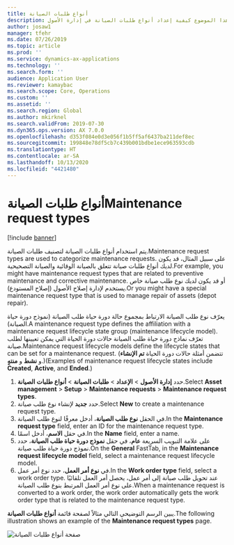 ```yaml
---
title: أنواع طلبات الصيانة
description: يشرح هذا الموضوع كيفية إعداد أنواع طلبات الصيانة في إدارة الأصول.
author: josaw1
manager: tfehr
ms.date: 07/26/2019
ms.topic: article
ms.prod: ''
ms.service: dynamics-ax-applications
ms.technology: ''
ms.search.form: ''
audience: Application User
ms.reviewer: kamaybac
ms.search.scope: Core, Operations
ms.custom: ''
ms.assetid: ''
ms.search.region: Global
ms.author: mkirknel
ms.search.validFrom: 2019-07-30
ms.dyn365.ops.version: AX 7.0.0
ms.openlocfilehash: d353f084e0d3e056f1b5ff5af6437ba211def8ec
ms.sourcegitcommit: 199848e78df5cb7c439b001bdbe1ece963593cdb
ms.translationtype: HT
ms.contentlocale: ar-SA
ms.lasthandoff: 10/13/2020
ms.locfileid: "4421480"
---
```

# <a name="maintenance-request-types"></a><span data-ttu-id="e30f2-103">أنواع طلبات الصيانة</span><span class="sxs-lookup"><span data-stu-id="e30f2-103">Maintenance request types</span></span>

[!include [banner](../../includes/banner.md)]

 

<span data-ttu-id="e30f2-104">يتم استخدام أنواع طلبات الصيانة لتصنيف طلبات الصيانة.</span><span class="sxs-lookup"><span data-stu-id="e30f2-104">Maintenance request types are used to categorize maintenance requests.</span></span> <span data-ttu-id="e30f2-105">على سبيل المثال، قد يكون لديك أنواع طلبات صيانة تتعلق بالصيانة الوقائية والصيانة التصحيحية.</span><span class="sxs-lookup"><span data-stu-id="e30f2-105">For example, you might have maintenance request types that are related to preventive maintenance and corrective maintenance.</span></span> <span data-ttu-id="e30f2-106">أو قد يكون لديك نوع طلب صيانة خاص يستخدم لإدارة إصلاح الأصول (إصلاح المستودع).</span><span class="sxs-lookup"><span data-stu-id="e30f2-106">Or you might have a special maintenance request type that is used to manage repair of assets (depot repair).</span></span>

<span data-ttu-id="e30f2-107">يعرّف نوع طلب الصيانة الارتباط بمجموع حالة دورة حياة طلب الصيانة (نموذج دورة حياة الصيانة).</span><span class="sxs-lookup"><span data-stu-id="e30f2-107">A maintenance request type defines the affiliation with a maintenance request lifecycle state group (maintenance lifecycle model).</span></span> <span data-ttu-id="e30f2-108">تعرّف نماذج دورة حياة طلب الصيانة حالات دورة الحياة التي يمكن تعيينها لطلب صيانة.</span><span class="sxs-lookup"><span data-stu-id="e30f2-108">Maintenance request lifecycle models define the lifecycle states that can be set for a maintenance request.</span></span> <span data-ttu-id="e30f2-109">(تتضمن أمثلة حالات دورة الحياة **تم الإنشاء** و **نشط** و **منتهٍ**.)</span><span class="sxs-lookup"><span data-stu-id="e30f2-109">(Examples of maintenance request lifecycle states include **Created**, **Active**, and **Ended**.)</span></span>

1. <span data-ttu-id="e30f2-110">حدد **إدارة الأصول** \> **الإعداد** \> **طلبات الصيانة** \> **أنواع طلبات الصيانة**.</span><span class="sxs-lookup"><span data-stu-id="e30f2-110">Select **Asset management** \> **Setup** \> **Maintenance requests** \> **Maintenance request types**.</span></span>
2. <span data-ttu-id="e30f2-111">حدد **جديد** لإنشاء نوع طلب صيانة.</span><span class="sxs-lookup"><span data-stu-id="e30f2-111">Select **New** to create a maintenance request type.</span></span>
3. <span data-ttu-id="e30f2-112">في الحقل **نوع طلب الصيانة**، أدخل معرفًا لنوع طلب الصيانة.</span><span class="sxs-lookup"><span data-stu-id="e30f2-112">In the **Maintenance request type** field, enter an ID for the maintenance request type.</span></span>
4. <span data-ttu-id="e30f2-113">في حقل **الاسم**، أدخل اسمًا.</span><span class="sxs-lookup"><span data-stu-id="e30f2-113">In the **Name** field, enter a name.</span></span>
5. <span data-ttu-id="e30f2-114">على علامة التبويب السريعة **عام**، في حقل **نموذج دورة حياة طلب الصيانة**، حدد نموذج دورة حياة طلب صيانة.</span><span class="sxs-lookup"><span data-stu-id="e30f2-114">On the **General** FastTab, in the **Maintenance request lifecycle model** field, select a maintenance request lifecycle model.</span></span>
6. <span data-ttu-id="e30f2-115">في **نوع أمر العمل**، حدد نوع أمر عمل.</span><span class="sxs-lookup"><span data-stu-id="e30f2-115">In the **Work order type** field, select a work order type.</span></span> <span data-ttu-id="e30f2-116">عند تحويل طلب صيانة إلى أمر عمل، يحصل أمر العمل تلقائيًا على نوع أمر العمل المرتبط بنوع طلب الصيانة.</span><span class="sxs-lookup"><span data-stu-id="e30f2-116">When a maintenance request is converted to a work order, the work order automatically gets the work order type that is related to the maintenance request type.</span></span>

<span data-ttu-id="e30f2-117">يبين الرسم التوضيحي التالي مثالاً لصفحة قائمة **أنواع طلبات الصيانة**.</span><span class="sxs-lookup"><span data-stu-id="e30f2-117">The following illustration shows an example of the **Maintenance request types** page.</span></span>

![صفحة أنواع طلبات الصيانة](media/07-setup-for-requests.png)

